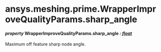 # ansys.meshing.prime.WrapperImproveQualityParams.sharp_angle



#### *property* WrapperImproveQualityParams.sharp_angle *: [float](https://docs.python.org/3.11/library/functions.html#float)*

Maximum off feature sharp node angle.

<!-- !! processed by numpydoc !! -->
